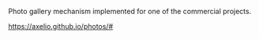 Photo gallery mechanism implemented for one of the commercial projects.

https://axelio.github.io/photos/#
